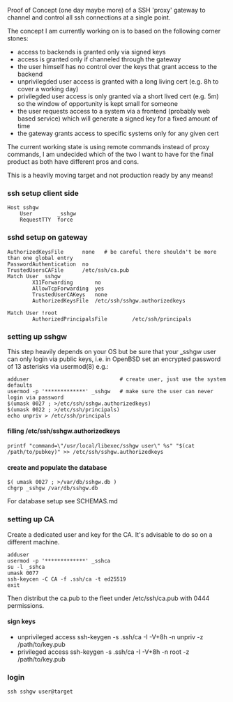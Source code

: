 Proof of Concept (one day maybe more) of a SSH 'proxy' gateway to
channel and control all ssh connections at a single point.

The concept I am currently working on is to based on the following corner stones:

  *  access to backends is granted only via signed keys
  *  access is granted only if channeled through the gateway
  *  the user himself has no control over the keys that grant access to the backend
  *  unprivilegded user access is granted with a long living cert (e.g. 8h to cover a working day)
  *  privilegded user access is only granted via a short lived cert (e.g. 5m) so the window of opportunity is kept small for someone
  *  the user requests access to a system via a frontend (probably web based service) which will generate a signed key for a fixed amount of time
  *  the gateway grants access to specific systems only for any given cert

The current working state is using remote commands instead of proxy commands, I am undecided which of the two I want to have for the final product as both have different pros and cons.

This is a heavily moving target and not production ready by any means!

### ssh setup client side
    Host sshgw
    	User        _sshgw
        RequestTTY  force

### sshd setup on gateway
    AuthorizedKeysFile      none   # be careful there shouldn't be more than one global entry
    PasswordAuthentication  no
    TrustedUsersCAFile      /etc/ssh/ca.pub
    Match User _sshgw
            X11Forwarding       no
            AllowTcpForwarding  yes
            TrustedUserCAKeys   none
            AuthorizedKeysFile  /etc/ssh/sshgw.authorizedkeys

    Match User !root
            AuthorizedPrincipalsFile        /etc/ssh/principals

### setting up sshgw
This step heavily depends on your OS but be sure that your _sshgw user
can only login via public keys, i.e. in OpenBSD set an encrypted password
of 13 asterisks via  usermod(8) e.g.:

    adduser                             # create user, just use the system defaults
    usermod -p '*************' _sshgw   # make sure the user can never login via password
    $(umask 0027 ; >/etc/ssh/sshgw.authorizedkeys)
    $(umask 0022 ; >/etc/ssh/principals)
    echo unpriv > /etc/ssh/principals

#### filling /etc/ssh/sshgw.authorizedkeys

    printf "command=\"/usr/local/libexec/sshgw user\" %s" "$(cat /path/to/pubkey)" >> /etc/ssh/sshgw.authorizedkeys

#### create and populate the database

    $( umask 0027 ; >/var/db/sshgw.db )
    chgrp _sshgw /var/db/sshgw.db

For database setup see SCHEMAS.md

### setting up CA
Create a dedicated user and key for the CA. It's advisable to do so on a different machine.

    adduser
    usermod -p '*************' _sshca
    su -l _sshca
    umask 0077
    ssh-keycen -C CA -f .ssh/ca -t ed25519
    exit

Then distribut the ca.pub to the fleet under /etc/ssh/ca.pub with 0444 permissions.

#### sign keys

  * unprivileged access
    ssh-keygen -s .ssh/ca -I <keyid> -V+8h -n unpriv -z <serial> /path/to/key.pub
  * privileged access
    ssh-keygen -s .ssh/ca -I <keyid> -V+8h -n root -z <serial> /path/to/key.pub

### login

    ssh sshgw user@target
